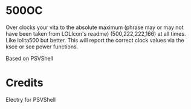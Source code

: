 # 500OC

Over clocks your vita to the absolute maximum (phrase may or may not have been taken from LOLIcon's readme) (500,222,222,166) at all times. 
Like lolita500 but better. This will report the correct clock values via the ksce or sce power functions.

Based on PSVShell

# Credits
Electry for PSVShell

